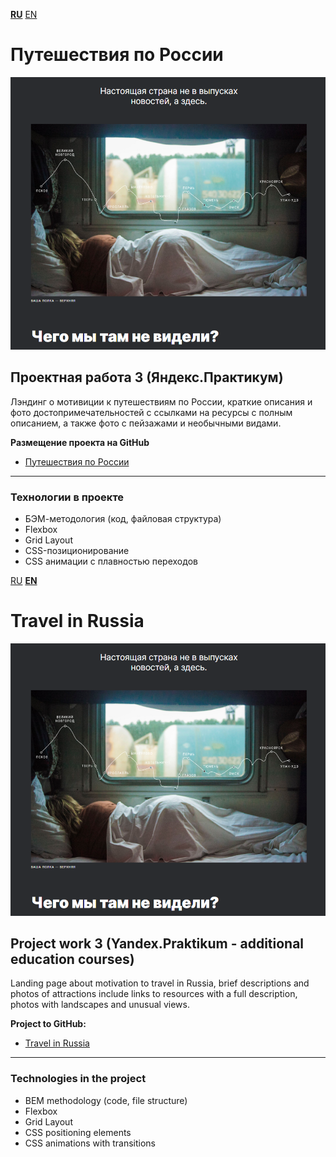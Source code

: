 **[RU](#Путешествия-по-России)** [EN](#Travel-in-Russia)

# Путешествия по России

<p align="center">
<img src="https://github.com/AlexandrIdVy/russian-travel/blob/main/images/demo.PNG">
</p>

## Проектная работа 3 (Яндекс.Практикум)

Лэндинг о мотивиции к путешествиям по России, краткие описания и фото достопримечательностей
с ссылками на ресурсы с полным описанием, а также фото с пейзажами и необычными видами.

**Размещение проекта на GitHub**

* [Путешествия по России](https://alexandridvy.github.io/russian-travel/)

---
### Технологии в проекте

* БЭМ-методология (код, файловая структура)
* Flexbox
* Grid Layout
* CSS-позиционирование
* CSS анимации с плавностью переходов

[RU](#Путешествия-по-России) **[EN](#Travel-in-Russia)**

# Travel in Russia

<p align="center">
<img src="https://github.com/AlexandrIdVy/russian-travel/blob/main/images/demo.PNG">
</p>

## Project work 3 (Yandex.Praktikum - additional education courses)

Landing page about motivation to travel in Russia, brief descriptions and photos of attractions
include links to resources with a full description, photos with landscapes and unusual views.

**Project to GitHub:**

* [Travel in Russia](https://alexandridvy.github.io/russian-travel/)

---
### Technologies in the project

* BEM methodology (code, file structure)
* Flexbox
* Grid Layout
* CSS positioning elements
* CSS animations with transitions
